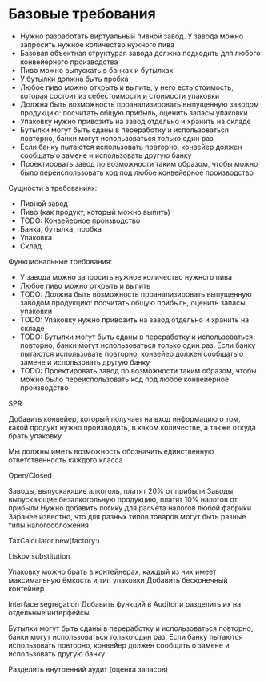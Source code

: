 # Базовые требования

- Нужно разработать виртуальный пивной завод. У завода можно запросить нужное количество нужного пива
- Базовая объектная структурая завода должна подходить для любого конвейерного производства
- Пиво можно выпускать в банках и бутылках
- У бутылки должна быть пробка
- Любое пиво можно открыть и выпить, у него есть стоимость, которая состоит из себестоимости и стоимости упаковки
- Должна быть возможность проанализировать выпущенную заводом продукцию: посчитать общую прибыль, оценить запасы упаковки
- Упаковку нужно привозить на завод отдельно и хранить на складе
- Бутылки могут быть сданы в переработку и использоваться повторно, банки могут использоваться только один раз
- Если банку пытаются использовать повторно, конвейер должен сообщать о замене и использовать другую банку
- Проектировать завод по возможности таким образом, чтобы можно было переиспользовать код под любое конвейерное производство

Сущности в требованиях:
- Пивной завод
- Пиво (как продукт, который можно выпить)
- TODO: Конвейерное производство
- Банка, бутылка, пробка
- Упаковка
- Склад

Функциональные требования:
- У завода можно запросить нужное количество нужного пива
- Любое пиво можно открыть и выпить
- TODO: Должна быть возможность проанализировать выпущенную заводом продукцию: посчитать общую прибыль, оценить запасы упаковки
- TODO: Упаковку нужно привозить на завод отдельно и хранить на складе
- TODO: Бутылки могут быть сданы в переработку и использоваться повторно, банки могут использоваться только один раз. Если банку пытаются использовать повторно, конвейер должен сообщать о замене и использовать другую банку
- TODO: Проектировать завод по возможности таким образом, чтобы можно было переиспользовать код под любое конвейерное производство

SPR

Добавить конвейер, который получает на вход информацию о том, какой продукт нужно производить, в каком количестве, а также откуда брать упаковку

Мы должны иметь возможность обозначить единственную ответственность каждого класса

Open/Closed

Заводы, выпускающие алкоголь, платят 20% от прибыли
Заводы, выпускающие безалкогольную продукцию, платят 10% налогов от прибыли
Нужно добавить логику для расчёта налогов любой фабрики
Заранее известно, что для разных типов товаров могут быть разные типы налогообложения

TaxCalculator.new(factory:)

Liskov substitution

Упаковку можно брать в контейнерах, каждый из них имеет максимальную ёмкость и тип упаковки
Добавить бесконечный контейнер

Interface segregation
Добавить функций в Auditor и разделить их на отдельные интерфейсы

Бутылки могут быть сданы в переработку и использоваться повторно, банки могут использоваться только один раз. Если банку пытаются использовать повторно, конвейер должен сообщать о замене и использовать другую банку

Разделить внутренний аудит (оценка запасов)